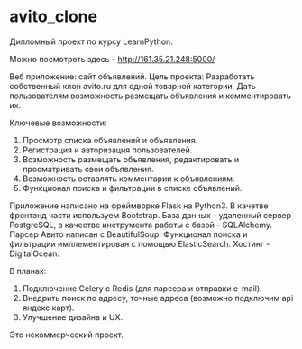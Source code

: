 # avito_clone
Дипломный проект по курсу LearnPython.

Можно посмотреть здесь - http://161.35.21.248:5000/

Веб приложение: сайт объявлений.
Цель проекта: Разработать собственный клон avito.ru для одной товарной категории. Дать пользователям возможность размещать объявления и комментировать их.

Ключевые возможности:
1. Просмотр списка объявлений и объявления.
3. Регистрация и авторизация пользователей.
4. Возможность размещать объявления, редактировать и просматривать свои объявления.
5. Возможность оставлять комментарии к объявлениям.
6. Функционал поиска и фильтрации в списке объявлений.

Приложение написано на фреймворке Flask на Python3. В качетве фронтэнд части используем Bootstrap. База данных - удаленный сервер PostgreSQL, в качестве инструмента работы с базой - SQLAlchemy.
Парсер Авито написан с BeautifulSoup.
Функционал поиска и фильтрации имплементирован с помощью ElasticSearch. 
Хостинг - DigitalOcean.

В планах:
1. Подключение Celery с Redis (для парсера и отправки e-mail).
2. Внедрить поиск по адресу, точные адреса (возможно подключим api яндекс карт).
3. Улучшение дизайна и UX.

Это некоммерческий проект.
